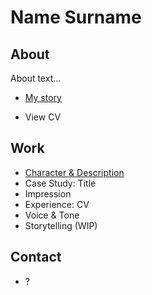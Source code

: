 # Name Surname

## About

About text…

- [My story](03-aboutness/)

- View CV

## Work
- [Character & Description](01-character-description/)
- Case Study: Title
- Impression
- Experience: CV
- Voice & Tone
- Storytelling (WIP)

## Contact

- ?

